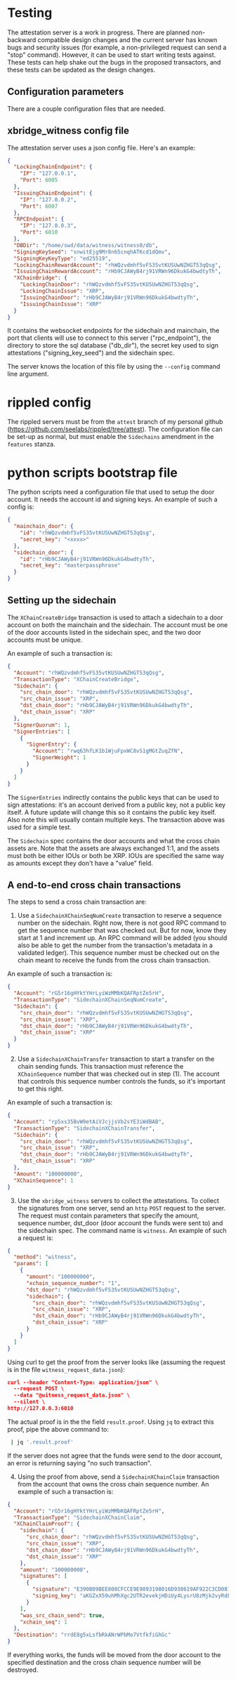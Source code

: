 # Testing

The attestation server is a work in progress. There are planned non-backward
compatible design changes and the current server has known bugs and security
issues (for example, a non-privileged request can send a "stop" command).
However, it can be used to start writing tests against. These tests can help
shake out the bugs in the proposed transactors, and these tests can be updated
as the design changes.


## Configuration parameters

There are a couple configuration files that are needed. 


## xbridge_witness config file
The attestation server uses a json config file. Here's an example:

```json
{
  "LockingChainEndpoint": {
    "IP": "127.0.0.1",
    "Port": 6005
  },
  "IssuingChainEndpoint": {
    "IP": "127.0.0.2",
    "Port": 6007
  },
  "RPCEndpoint": {
    "IP": "127.0.0.3",
    "Port": 6010
  },
  "DBDir": "/home/swd/data/witness/witness0/db",
  "SigningKeySeed": "snwitEjg9Mr8n65cnqhATKcd1dQmv",
  "SigningKeyKeyType": "ed25519",
  "LockingChainRewardAccount": "rhWQzvdmhf5vFS35vtKUSUwNZHGT53qQsg",
  "IssuingChainRewardAccount": "rHb9CJAWyB4rj91VRWn96DkukG4bwdtyTh",
  "XChainBridge": {
    "LockingChainDoor": "rhWQzvdmhf5vFS35vtKUSUwNZHGT53qQsg",
    "LockingChainIssue": "XRP",
    "IssuingChainDoor": "rHb9CJAWyB4rj91VRWn96DkukG4bwdtyTh",
    "IssuingChainIssue": "XRP"
  }
}
```

It contains the websocket endpoints for the sidechain and mainchain, the port
that clients will use to connect to this server ("rpc_endpoint"), the directory
to store the sql database ("db_dir"), the secret key used to sign attestations
("signing_key_seed") and the sidechain spec.

The server knows the location of this file by using the `--config` command line
argument.

# rippled config 

The rippled servers must be from the `attest` branch of my personal github
(https://github.com/seelabs/rippled/tree/attest). The configuration file can be
set-up as normal, but must enable the `Sidechains` amendment in the `features`
stanza.

# python scripts bootstrap file

The python scripts need a configuration file that used to setup the door
account. It needs the account id and signing keys. An example of such a config
is:

```json
{
  "mainchain_door": {
    "id": "rhWQzvdmhf5vFS35vtKUSUwNZHGT53qQsg",
    "secret_key": "<xxxx>"
  },
  "sidechain_door": {
    "id": "rHb9CJAWyB4rj91VRWn96DkukG4bwdtyTh",
    "secret_key": "masterpassphrase"
  }
}
```

## Setting up the sidechain 

The `XChainCreateBridge` transaction is used to attach a sidechain to a door
account on both the mainchain and the sidechain. The account must be one of the
door accounts listed in the sidechain spec, and the two door accounts must be
unique.

An example of such a transaction is:

```json
{
  "Account": "rhWQzvdmhf5vFS35vtKUSUwNZHGT53qQsg",
  "TransactionType": "XChainCreateBridge",
  "Sidechain": {
    "src_chain_door": "rhWQzvdmhf5vFS35vtKUSUwNZHGT53qQsg",
    "src_chain_issue": "XRP",
    "dst_chain_door": "rHb9CJAWyB4rj91VRWn96DkukG4bwdtyTh",
    "dst_chain_issue": "XRP"
  },
  "SignerQuorum": 1,
  "SignerEntries": [
    {
      "SignerEntry": {
        "Account": "rwq63hfLK1b1WjuFpxWC8vS1gMGtZuqZfN",
        "SignerWeight": 1
      }
    }
  ]
}
```

The `SignerEntries` indirectly contains the public keys that can be used to sign
attestations: it's an account derived from a public key, not a public key
itself. A future update will change this so it contains the public key itself.
Also note this will usually contain multiple keys. The transaction above was
used for a simple test.

The `Sidechain` spec contains the door accounts and what the cross chain assets
are. Note that the assets are always exchanged 1:1, and the assets must both be
either IOUs or both be XRP. IOUs are specified the same way as amounts except
they don't have a "value" field.

## A end-to-end cross chain transactions

The steps to send a cross chain transaction are:

1) Use a `SidechainXChainSeqNumCreate` transaction to reserve a sequence number
on the sidechain. Right now, there is not good RPC command to get the sequence
number that was checked out. But for now, know they start at 1 and increment up.
An RPC command will be added (you should also be able to get the number from the
transaction's metadata in a validated ledger). This sequence number must be
checked out on the chain meant to receive the funds from the cross chain
transaction.

An example of such a transaction is:
```json
{
  "Account": "rG5r16gHYktYHrLyiWzMMbKQAFRptZe5rH",
  "TransactionType": "SidechainXChainSeqNumCreate",
  "Sidechain": {
    "src_chain_door": "rhWQzvdmhf5vFS35vtKUSUwNZHGT53qQsg",
    "src_chain_issue": "XRP",
    "dst_chain_door": "rHb9CJAWyB4rj91VRWn96DkukG4bwdtyTh",
    "dst_chain_issue": "XRP"
  }
}
```

2) Use a `SidechainXChainTransfer` transaction to start a transfer on the chain
sending funds. This transaction must reference the `XChainSequence` number that
was checked out in step (1). The account that controls this sequence number
controls the funds, so it's important to get this right.

An example of such a transaction is:

```json
{
  "Account": "rp5xs35BvW9etAiVJcjjsVb2sYE3iWdBAB",
  "TransactionType": "SidechainXChainTransfer",
  "Sidechain": {
    "src_chain_door": "rhWQzvdmhf5vFS35vtKUSUwNZHGT53qQsg",
    "src_chain_issue": "XRP",
    "dst_chain_door": "rHb9CJAWyB4rj91VRWn96DkukG4bwdtyTh",
    "dst_chain_issue": "XRP"
  },
  "Amount": "100000000",
  "XChainSequence": 1
}
```

3) Use the `xbridge_witness` servers to collect the attestations. To collect the
signatures from one server, send an `http` `POST` request to the server. The
request must contain parameters that specify the amount, sequence number,
dst_door (door account the funds were sent to) and the sidechain spec. The
command name is `witness`. An example of such a request is:

```json
{
  "method": "witness",
  "params": [
    {
      "amount": "100000000",
      "xchain_sequence_number": "1",
      "dst_door": "rhWQzvdmhf5vFS35vtKUSUwNZHGT53qQsg",
      "sidechain": {
        "src_chain_door": "rhWQzvdmhf5vFS35vtKUSUwNZHGT53qQsg",
        "src_chain_issue": "XRP",
        "dst_chain_door": "rHb9CJAWyB4rj91VRWn96DkukG4bwdtyTh",
        "dst_chain_issue": "XRP"
      }
    }
  ]
}
```

Using curl to get the proof from the server looks like (assuming the request is
in the file `witness_request_data.json`):
```json
curl --header "Content-Type: application/json" \
  --request POST \
  --data "@witness_request_data.json" \
  --silent \
http://127.0.0.3:6010
```

The actual proof is in the the field `result.proof`. Using `jq` to extract this
proof, pipe the above command to:

```bash
 | jq '.result.proof'
```

If the server does not agree that the funds were send to the door account, an
error is returning saying "no such transaction".

4) Using the proof from above, send a `SidechainXChainClaim` transaction from
the account that owns the cross chain sequence number. An example of such a transaction is:

```json
{
  "Account": "rG5r16gHYktYHrLyiWzMMbKQAFRptZe5rH",
  "TransactionType": "SidechainXChainClaim",
  "XChainClaimProof": {
    "sidechain": {
      "src_chain_door": "rhWQzvdmhf5vFS35vtKUSUwNZHGT53qQsg",
      "src_chain_issue": "XRP",
      "dst_chain_door": "rHb9CJAWyB4rj91VRWn96DkukG4bwdtyTh",
      "dst_chain_issue": "XRP"
    },
    "amount": "100000000",
    "signatures": [
      {
        "signature": "E390B09BEE808CFCCE9E9893198016D938619AF922C3CD081747F47712C996054B0D735DF6F11E1E98A2DED40075328A610C659C39E7E02B38CD9FDB9134A90A",
        "signing_key": "aKGZxX59uhMhXgc2UTR2evekjHDiUy4LysrU8zMjk2vyRdFPLYi9"
      }
    ],
    "was_src_chain_send": true,
    "xchain_seq": 1
  },
  "Destination": "rrdE8g5xLsfbRkANrWPbMo7VtfkfiGhGc"
}
```

If everything works, the funds will be moved from the door account to the
specified destination and the cross chain sequence number will be destroyed.

